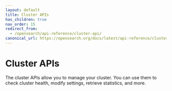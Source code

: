 ```yaml
---
layout: default
title: Cluster APIs
has_children: true
nav_order: 15
redirect_from:
  - /opensearch/api-reference/cluster-api/
canonical_url: https://opensearch.org/docs/latest/api-reference/cluster-api/index/
---
```


# Cluster APIs

The cluster APIs allow you to manage your cluster. You can use them to check cluster health, modify settings, retrieve statistics, and more.
